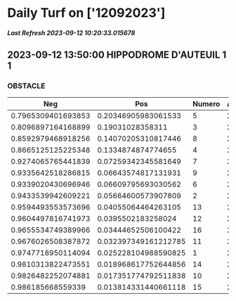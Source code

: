 # Daily Turf on ['12092023']
##### Last Refresh 2023-09-12 10:20:33.015678

## 2023-09-12 13:50:00 HIPPODROME D'AUTEUIL 1 1
### OBSTACLE

| Neg  | Pos  | Numero  | Arrived |
|------|------|---------|---------|
| 0.7965309401693853 | 0.20346905983061533 | 5 | 20.0 |
| 0.8096897164168899 | 0.19031028358311 | 3 | 20.0 |
| 0.8592979468918256 | 0.14070205310817446 | 8 | 20.0 |
| 0.8665125125225348 | 0.1334874874774655 | 4 | 20.0 |
| 0.9274065765441839 | 0.07259342345581649 | 7 | 20.0 |
| 0.9335642518286815 | 0.06643574817131931 | 9 | 20.0 |
| 0.9339020430696946 | 0.06609795693030562 | 6 | 20.0 |
| 0.9433539942609221 | 0.05664600573907809 | 2 | 20.0 |
| 0.9594493553573696 | 0.04055064464263105 | 13 | 20.0 |
| 0.9604497816741973 | 0.0395502183258024 | 12 | 20.0 |
| 0.9655534749389966 | 0.03444652506100422 | 16 | 20.0 |
| 0.9676026508387872 | 0.032397349161212785 | 11 | 20.0 |
| 0.9747718950114094 | 0.025228104988590825 | 1 | 20.0 |
| 0.9810313822473551 | 0.018968617752644856 | 14 | 20.0 |
| 0.9826482252074881 | 0.017351774792511838 | 10 | 20.0 |
| 0.986185668559339 | 0.013814331440661118 | 15 | 20.0 |
